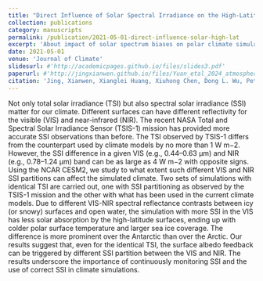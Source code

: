 ```yaml
---
title: "Direct Influence of Solar Spectral Irradiance on the High-Latitude Surface Climate"
collection: publications
category: manuscripts
permalink: /publication/2021-05-01-direct-influence-solar-high-lat
excerpt: 'About impact of solar spectrum biases on polar climate simulations.'
date: 2021-05-01
venue: 'Journal of Climate'
slidesurl: #'http://academicpages.github.io/files/slides3.pdf'
paperurl: #'http://jingxianwen.github.io/files/Yuan_etal_2024_atmosphere.pdf'
citation: 'Jing, Xianwen, Xianglei Huang, Xiuhong Chen, Dong L. Wu, Peter Pilewskie, Odele Coddington, and Erik Richard. <b>2021</b>. "Direct Influence of Solar Spectral Irradiance on the High-Latitude Surface Climate", <i>Journal of Climate</i> 34, 10 (2021): 4145-4158. <a href="https://doi.org/10.1175/JCLI-D-20-0743.1" target="_blank">https://doi.org/10.1175/JCLI-D-20-0743.1</a>'
---
```

Not only total solar irradiance (TSI) but also spectral solar irradiance (SSI) matter for our climate. Different surfaces can have different reflectivity for the visible (VIS) and near-infrared (NIR). The recent NASA Total and Spectral Solar Irradiance Sensor (TSIS-1) mission has provided more accurate SSI observations than before. The TSI observed by TSIS-1 differs from the counterpart used by climate models by no more than 1 W m−2. However, the SSI difference in a given VIS (e.g., 0.44–0.63 μm) and NIR (e.g., 0.78–1.24 μm) band can be as large as 4 W m−2 with opposite signs. Using the NCAR CESM2, we study to what extent such different VIS and NIR SSI partitions can affect the simulated climate. Two sets of simulations with identical TSI are carried out, one with SSI partitioning as observed by the TSIS-1 mission and the other with what has been used in the current climate models. Due to different VIS-NIR spectral reflectance contrasts between icy (or snowy) surfaces and open water, the simulation with more SSI in the VIS has less solar absorption by the high-latitude surfaces, ending up with colder polar surface temperature and larger sea ice coverage. The difference is more prominent over the Antarctic than over the Arctic. Our results suggest that, even for the identical TSI, the surface albedo feedback can be triggered by different SSI partition between the VIS and NIR. The results underscore the importance of continuously monitoring SSI and the use of correct SSI in climate simulations.
